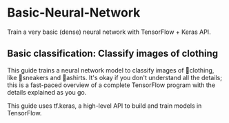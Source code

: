 # Basic-Neural-Network
Train a very basic (dense) neural network with TensorFlow + Keras API.

## Basic classification: Classify images of clothing

This guide trains a neural network model to classify images of 👚clothing, like 👟sneakers and 🎽ashirts. It's okay if you don't understand all the details; this is a fast-paced overview of a complete TensorFlow program with the details explained as you go.

This guide uses tf.keras, a high-level API to build and train models in TensorFlow.
